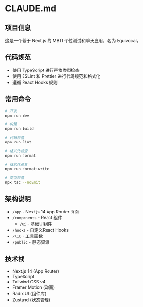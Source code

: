# CLAUDE.md

## 项目信息

这是一个基于 Next.js 的 MBTI 个性测试和聊天应用，名为 Equivocal。

## 代码规范

- 使用 TypeScript 进行严格类型检查
- 使用 ESLint 和 Prettier 进行代码规范和格式化
- 遵循 React Hooks 规则

## 常用命令

```bash
# 开发
npm run dev

# 构建
npm run build

# 代码检查
npm run lint

# 格式化检查
npm run format

# 格式化修复
npm run format:write

# 类型检查
npx tsc --noEmit
```

## 架构说明

- `/app` - Next.js 14 App Router 页面
- `/components` - React 组件
  - `/ui` - 基础UI组件
- `/hooks` - 自定义React Hooks
- `/lib` - 工具函数
- `/public` - 静态资源

## 技术栈

- Next.js 14 (App Router)
- TypeScript
- Tailwind CSS v4
- Framer Motion (动画)
- Radix UI (组件库)
- Zustand (状态管理)
